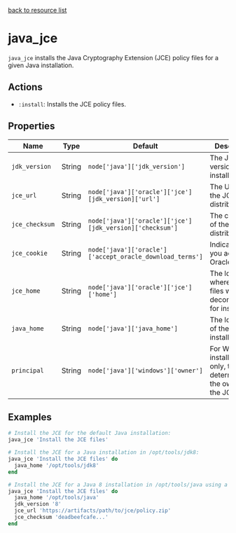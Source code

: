 [back to resource list](https://github.com/sous-chefs/java#resources)

# java_jce

`java_jce` installs the Java Cryptography Extension (JCE) policy files for a given Java installation.

## Actions

- `:install`: Installs the JCE policy files.

## Properties

| Name           | Type   | Default                                                  | Description                                                                |
| -------------- | ------ | -------------------------------------------------------- | -------------------------------------------------------------------------- |
| `jdk_version`  | String | `node['java']['jdk_version']`                            | The Java version to install into                                           |
| `jce_url`      | String | `node['java']['oracle']['jce'][jdk_version]['url']`      | The URL for the JCE distribution                                           |
| `jce_checksum` | String | `node['java']['oracle']['jce'][jdk_version]['checksum']` | The checksum of the JCE distribution                                       |
| `jce_cookie`   | String | `node['java']['oracle']['accept_oracle_download_terms']` | Indicates that you accept Oracle's EULA                                    |
| `jce_home`     | String | `node['java']['oracle']['jce']['home']`                  | The location where JCE files will be decompressed for installation         |
| `java_home`    | String | `node['java']['java_home']`                              | The location of the Java installation                                      |
| `principal`    | String | `node['java']['windows']['owner']`                       | For Windows installations only, this determines the owner of the JCE files |

## Examples

``` ruby
# Install the JCE for the default Java installation:
java_jce 'Install the JCE files'

# Install the JCE for a Java installation in /opt/tools/jdk8:
java_jce 'Install the JCE files' do
  java_home '/opt/tools/jdk8'
end

# Install the JCE for a Java 8 installation in /opt/tools/java using a custom download location:
java_jce 'Install the JCE files' do
  java_home '/opt/tools/java'
  jdk_version '8'
  jce_url 'https://artifacts/path/to/jce/policy.zip'
  jce_checksum 'deadbeefcafe...'
end
```
